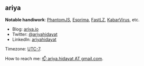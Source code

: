 ## ariya

**Notable handiwork**: [PhantomJS](https://phantomjs.org), [Esprima](https://esprima.org), [FastLZ](https://fastlz.org), [KabarVirus](https://kabarvirus.com), etc.

* Blog: [ariya.io](https://ariya.io)
* Twitter: [@ariyahidayat](https://twitter.com/ariyahidayat)
* LinkedIn: [ariyahidayat](https://linkedin.com/in/ariyahidayat)

Timezone: [UTC-7](https://www.timeanddate.com/worldclock/timezone/utc-7).

How to reach me: [📫 ariya.hidayat AT gmail.com](mailto:ariya.hidayat@gmail.com).